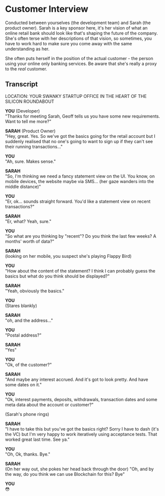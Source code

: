 
# Customer Interview

Conducted between yourselves (the development team) and Sarah (the product owner). Sarah is a key sponsor here, it's her vision of what an online retail bank should look like that's shaping the future of the company. She's often terse with her descriptions of that vision, so sometimes, you have to work hard to make sure you come away with the same understanding as her. 

She often puts herself in the position of the actual customer - the person using your online only banking services. Be aware that she's really a proxy to the _real_ customer.

## Transcript

LOCATION: YOUR SWANKY STARTUP OFFICE IN THE HEART OF THE SILICON ROUNDABOUT

**YOU** (Developer)  
"Thanks for meeting Sarah, Geoff tells us you have some new requirements. Want to tell me more?"  

**SARAH** (Product Owner)  
"Hey, great. Yes. So we've got the basics going for the retail account but I suddenly realised that no one's going to want to sign up if they can't see their running transactions..."  

**YOU**  
"Ah, sure. Makes sense."  

**SARAH**    
"So, I'm thinking we need a fancy statement view on the UI. You know, on mobile devices, the website maybe via SMS... (her gaze wanders into the middle distance)"  

**YOU**  
"Er, ok... sounds straight forward. You'd like a statement view on recent transactions?"  

**SARAH**  
"Er, what? Yeah, sure."  

**YOU**  
"So what are you thinking by "recent"? Do you think the last few weeks? A months' worth of data?"  

**SARAH**  
(looking on her mobile, you suspect she's playing Flappy Bird) 

**YOU**  
"How about the content of the statement? I think I can probably guess the basics but what do you think should be displayed?"  

**SARAH**  
"Yeah, obviously the basics."  

**YOU**  
(Stares blankly)

**SARAH**  
"oh, and the address..."  

**YOU**  
"Postal address?"  

**SARAH**  
"Yes"  

**YOU**  
"Ok, of the customer?"  

**SARAH**  
"And maybe any interest accrued. And it's got to look pretty. And have some dates on it."  

**YOU**  
"Ok, interest payments, deposits, withdrawals, transaction dates and some meta data about the account or customer?"  

(Sarah's phone rings)

**SARAH**  
"I have to take this but you've got the basics right? Sorry I have to dash (it's the VC) but I'm very happy to work iteratively using acceptance tests. That worked great last time. See ya."  

**YOU**  
"Oh, Ok, thanks. Bye."  

**SARAH**  
(On her way out, she pokes her head back through the door)
"Oh, and by the way, do you think we can use Blockchain for this? Bye"  

**YOU**  
😳